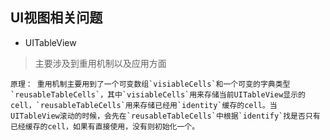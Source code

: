 ## UI视图相关问题
- UITableView
> 主要涉及到重用机制以及应用方面
```
原理： 重用机制主要用到了一个可变数组`visiableCells`和一个可变的字典类型`reusableTableCells`，其中`visiableCells`用来存储当前UITableView显示的cell，`reusableTableCells`用来存储已经用`identity`缓存的cell。当UITableView滚动的时候，会先在`reusableTableCells`中根据`identify`找是否只有已经缓存的cell，如果有直接使用，没有则初始化一个。
```
